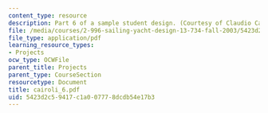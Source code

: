 ```yaml
---
content_type: resource
description: Part 6 of a sample student design. (Courtesy of Claudio Cairoli.)
file: /media/courses/2-996-sailing-yacht-design-13-734-fall-2003/5423d2c59417c1a007778dcdb54e17b3_cairoli_6.pdf
file_type: application/pdf
learning_resource_types:
- Projects
ocw_type: OCWFile
parent_title: Projects
parent_type: CourseSection
resourcetype: Document
title: cairoli_6.pdf
uid: 5423d2c5-9417-c1a0-0777-8dcdb54e17b3
---
```

